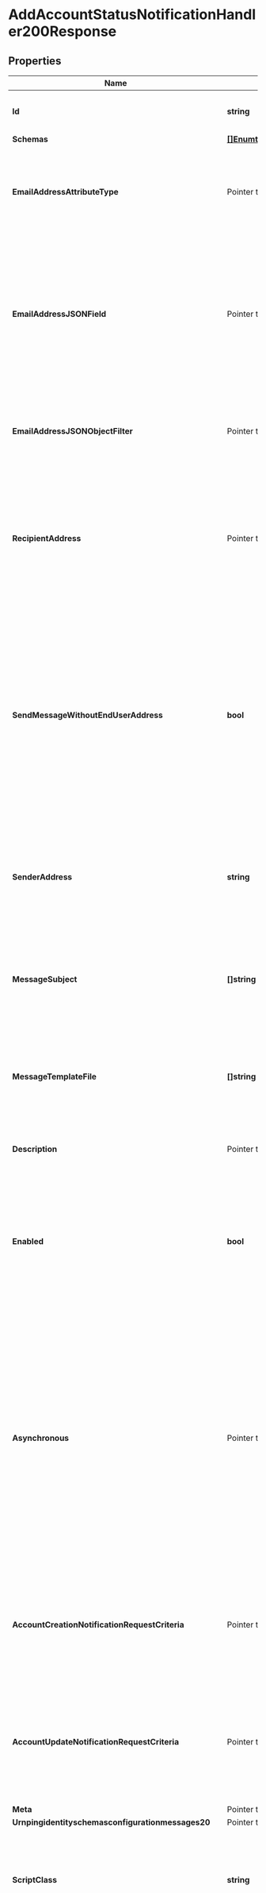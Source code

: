 # AddAccountStatusNotificationHandler200Response

## Properties

Name | Type | Description | Notes
------------ | ------------- | ------------- | -------------
**Id** | **string** | Name of the Account Status Notification Handler | 
**Schemas** | [**[]EnumthirdPartyAccountStatusNotificationHandlerSchemaUrn**](EnumthirdPartyAccountStatusNotificationHandlerSchemaUrn.md) |  | 
**EmailAddressAttributeType** | Pointer to **[]string** | Specifies which attribute in the user&#39;s entries may be used to obtain the email address when notifying the end user. | [optional] 
**EmailAddressJSONField** | Pointer to **string** | The name of the JSON field whose value is the email address to which the message should be sent. The email address must be contained in a top-level field whose value is a single string. | [optional] 
**EmailAddressJSONObjectFilter** | Pointer to **string** | A JSON object filter that may be used to identify which email address value to use when sending the message. | [optional] 
**RecipientAddress** | Pointer to **[]string** | Specifies an email address to which notification messages are sent, either instead of or in addition to the end user for whom the notification has been generated. | [optional] 
**SendMessageWithoutEndUserAddress** | **bool** | Indicates whether an email notification message should be generated and sent to the set of notification recipients even if the user entry does not contain any values for any of the email address attributes (that is, in cases when it is not possible to notify the end user). | 
**SenderAddress** | **string** | Specifies the email address from which the message is sent. Note that this does not necessarily have to be a legitimate email address. | 
**MessageSubject** | **[]string** | Specifies the subject that should be used for email messages generated by this account status notification handler. | 
**MessageTemplateFile** | **[]string** | Specifies the path to the file containing the message template to generate the email notification messages. | 
**Description** | Pointer to **string** | A description for this Account Status Notification Handler | [optional] 
**Enabled** | **bool** | Indicates whether the Account Status Notification Handler is enabled. Only enabled handlers are invoked whenever a related event occurs in the server. | 
**Asynchronous** | Pointer to **bool** | Indicates whether the server should attempt to invoke this Account Status Notification Handler in a background thread so that any potentially-expensive processing (e.g., performing network communication to deliver a message) will not delay processing for the operation that triggered the notification. | [optional] 
**AccountCreationNotificationRequestCriteria** | Pointer to **string** | A request criteria object that identifies which add requests should result in account creation notifications for this handler. | [optional] 
**AccountUpdateNotificationRequestCriteria** | Pointer to **string** | A request criteria object that identifies which modify and modify DN requests should result in account update notifications for this handler. | [optional] 
**Meta** | Pointer to [**MetaMeta**](MetaMeta.md) |  | [optional] 
**Urnpingidentityschemasconfigurationmessages20** | Pointer to [**MetaUrnPingidentitySchemasConfigurationMessages20**](MetaUrnPingidentitySchemasConfigurationMessages20.md) |  | [optional] 
**ScriptClass** | **string** | The fully-qualified name of the Groovy class providing the logic for the Groovy Scripted Account Status Notification Handler. | 
**ScriptArgument** | Pointer to **[]string** | The set of arguments used to customize the behavior for the Scripted Account Status Notification Handler. Each configuration property should be given in the form &#39;name&#x3D;value&#39;. | [optional] 
**AccountStatusNotificationType** | [**[]EnumaccountStatusNotificationHandlerAccountStatusNotificationTypeProp**](EnumaccountStatusNotificationHandlerAccountStatusNotificationTypeProp.md) | Indicates which types of event can trigger an account status notification. | 
**AccountTemporarilyFailureLockedMessageTemplate** | Pointer to **string** | The path to a file containing the template to use to generate the email message to send in the event that an account becomes temporarily locked as a result of too many authentication failures. | [optional] 
**AccountPermanentlyFailureLockedMessageTemplate** | Pointer to **string** | The path to a file containing the template to use to generate the email message to send in the event that an account becomes permanently locked as a result of too many authentication failures. | [optional] 
**AccountIdleLockedMessageTemplate** | Pointer to **string** | The path to a file containing the template to use to generate the email message to send in the event that authentication attempt fails because it has been too long since the user last successfully authenticated. | [optional] 
**AccountResetLockedMessageTemplate** | Pointer to **string** | The path to a file containing the template to use to generate the email message to send in the event that authentication attempt fails because the user failed to choose a new password in a timely manner after an administrative reset. | [optional] 
**AccountUnlockedMessageTemplate** | Pointer to **string** | The path to a file containing the template to use to generate the email message to send in the event that a user&#39;s account has been unlocked (e.g., by an administrative password reset). | [optional] 
**AccountDisabledMessageTemplate** | Pointer to **string** | The path to a file containing the template to use to generate the email message to send in the event that a user&#39;s account is disabled by an administrator. | [optional] 
**AccountEnabledMessageTemplate** | Pointer to **string** | The path to a file containing the template to use to generate the email message to send in the event that a user&#39;s account is enabled by an administrator. | [optional] 
**AccountNotYetActiveMessageTemplate** | Pointer to **string** | The path to a file containing the template to use to generate the email message to send in the event that an authentication attempt fails because the account has an activation time that is in the future. | [optional] 
**AccountExpiredMessageTemplate** | Pointer to **string** | The path to a file containing the template to use to generate the email message to send in the event that an authentication attempt fails because the account has an expiration time that is in the past. | [optional] 
**PasswordExpiredMessageTemplate** | Pointer to **string** | The path to a file containing the template to use to generate the email message to send in the event that an authentication attempt fails because the account has an expired password. | [optional] 
**PasswordExpiringMessageTemplate** | Pointer to **string** | The path to a file containing the template to use to generate the email message to send in the event that an authentication attempt succeeds, but the user&#39;s password is about to expire. This notification will only be generated the first time the user authenticates within the window of time that the server should warn about an upcoming password expiration. | [optional] 
**PasswordResetMessageTemplate** | Pointer to **string** | The path to a file containing the template to use to generate the email message to send in the event that a user&#39;s password has been reset by an administrator. | [optional] 
**PasswordChangedMessageTemplate** | Pointer to **string** | The path to a file containing the template to use to generate the email message to send in the event that a user changes their own password. | [optional] 
**AccountCreatedMessageTemplate** | Pointer to **string** | The path to a file containing the template to use to generate the email message to send in the event that a new account is created in an add request that matches the criteria provided in the account-creation-notification-request-criteria property. | [optional] 
**AccountUpdatedMessageTemplate** | Pointer to **string** | The path to a file containing the template to use to generate the email message to send in the event that an existing account is updated with a modify or modify DN operation that matches the criteria provided in the account-update-notification-request-criteria property. | [optional] 
**BindPasswordFailedValidationMessageTemplate** | Pointer to **string** | The path to a file containing the template to use to generate the email message to send in the event that a user authenticated with a password that failed to satisfy the criteria for one or more of the configured password validators. | [optional] 
**MustChangePasswordMessageTemplate** | Pointer to **string** | The path to a file containing the template to use to generate the email message to send in the event that a user successfully authenticates to the server but will be required to choose a new password before they will be allowed to perform any other operations. | [optional] 
**ExtensionClass** | **string** | The fully-qualified name of the Java class providing the logic for the Third Party Account Status Notification Handler. | 
**ExtensionArgument** | Pointer to **[]string** | The set of arguments used to customize the behavior for the Third Party Account Status Notification Handler. Each configuration property should be given in the form &#39;name&#x3D;value&#39;. | [optional] 

## Methods

### NewAddAccountStatusNotificationHandler200Response

`func NewAddAccountStatusNotificationHandler200Response(id string, schemas []EnumthirdPartyAccountStatusNotificationHandlerSchemaUrn, sendMessageWithoutEndUserAddress bool, senderAddress string, messageSubject []string, messageTemplateFile []string, enabled bool, scriptClass string, accountStatusNotificationType []EnumaccountStatusNotificationHandlerAccountStatusNotificationTypeProp, extensionClass string, ) *AddAccountStatusNotificationHandler200Response`

NewAddAccountStatusNotificationHandler200Response instantiates a new AddAccountStatusNotificationHandler200Response object
This constructor will assign default values to properties that have it defined,
and makes sure properties required by API are set, but the set of arguments
will change when the set of required properties is changed

### NewAddAccountStatusNotificationHandler200ResponseWithDefaults

`func NewAddAccountStatusNotificationHandler200ResponseWithDefaults() *AddAccountStatusNotificationHandler200Response`

NewAddAccountStatusNotificationHandler200ResponseWithDefaults instantiates a new AddAccountStatusNotificationHandler200Response object
This constructor will only assign default values to properties that have it defined,
but it doesn't guarantee that properties required by API are set

### GetId

`func (o *AddAccountStatusNotificationHandler200Response) GetId() string`

GetId returns the Id field if non-nil, zero value otherwise.

### GetIdOk

`func (o *AddAccountStatusNotificationHandler200Response) GetIdOk() (*string, bool)`

GetIdOk returns a tuple with the Id field if it's non-nil, zero value otherwise
and a boolean to check if the value has been set.

### SetId

`func (o *AddAccountStatusNotificationHandler200Response) SetId(v string)`

SetId sets Id field to given value.


### GetSchemas

`func (o *AddAccountStatusNotificationHandler200Response) GetSchemas() []EnumthirdPartyAccountStatusNotificationHandlerSchemaUrn`

GetSchemas returns the Schemas field if non-nil, zero value otherwise.

### GetSchemasOk

`func (o *AddAccountStatusNotificationHandler200Response) GetSchemasOk() (*[]EnumthirdPartyAccountStatusNotificationHandlerSchemaUrn, bool)`

GetSchemasOk returns a tuple with the Schemas field if it's non-nil, zero value otherwise
and a boolean to check if the value has been set.

### SetSchemas

`func (o *AddAccountStatusNotificationHandler200Response) SetSchemas(v []EnumthirdPartyAccountStatusNotificationHandlerSchemaUrn)`

SetSchemas sets Schemas field to given value.


### GetEmailAddressAttributeType

`func (o *AddAccountStatusNotificationHandler200Response) GetEmailAddressAttributeType() []string`

GetEmailAddressAttributeType returns the EmailAddressAttributeType field if non-nil, zero value otherwise.

### GetEmailAddressAttributeTypeOk

`func (o *AddAccountStatusNotificationHandler200Response) GetEmailAddressAttributeTypeOk() (*[]string, bool)`

GetEmailAddressAttributeTypeOk returns a tuple with the EmailAddressAttributeType field if it's non-nil, zero value otherwise
and a boolean to check if the value has been set.

### SetEmailAddressAttributeType

`func (o *AddAccountStatusNotificationHandler200Response) SetEmailAddressAttributeType(v []string)`

SetEmailAddressAttributeType sets EmailAddressAttributeType field to given value.

### HasEmailAddressAttributeType

`func (o *AddAccountStatusNotificationHandler200Response) HasEmailAddressAttributeType() bool`

HasEmailAddressAttributeType returns a boolean if a field has been set.

### GetEmailAddressJSONField

`func (o *AddAccountStatusNotificationHandler200Response) GetEmailAddressJSONField() string`

GetEmailAddressJSONField returns the EmailAddressJSONField field if non-nil, zero value otherwise.

### GetEmailAddressJSONFieldOk

`func (o *AddAccountStatusNotificationHandler200Response) GetEmailAddressJSONFieldOk() (*string, bool)`

GetEmailAddressJSONFieldOk returns a tuple with the EmailAddressJSONField field if it's non-nil, zero value otherwise
and a boolean to check if the value has been set.

### SetEmailAddressJSONField

`func (o *AddAccountStatusNotificationHandler200Response) SetEmailAddressJSONField(v string)`

SetEmailAddressJSONField sets EmailAddressJSONField field to given value.

### HasEmailAddressJSONField

`func (o *AddAccountStatusNotificationHandler200Response) HasEmailAddressJSONField() bool`

HasEmailAddressJSONField returns a boolean if a field has been set.

### GetEmailAddressJSONObjectFilter

`func (o *AddAccountStatusNotificationHandler200Response) GetEmailAddressJSONObjectFilter() string`

GetEmailAddressJSONObjectFilter returns the EmailAddressJSONObjectFilter field if non-nil, zero value otherwise.

### GetEmailAddressJSONObjectFilterOk

`func (o *AddAccountStatusNotificationHandler200Response) GetEmailAddressJSONObjectFilterOk() (*string, bool)`

GetEmailAddressJSONObjectFilterOk returns a tuple with the EmailAddressJSONObjectFilter field if it's non-nil, zero value otherwise
and a boolean to check if the value has been set.

### SetEmailAddressJSONObjectFilter

`func (o *AddAccountStatusNotificationHandler200Response) SetEmailAddressJSONObjectFilter(v string)`

SetEmailAddressJSONObjectFilter sets EmailAddressJSONObjectFilter field to given value.

### HasEmailAddressJSONObjectFilter

`func (o *AddAccountStatusNotificationHandler200Response) HasEmailAddressJSONObjectFilter() bool`

HasEmailAddressJSONObjectFilter returns a boolean if a field has been set.

### GetRecipientAddress

`func (o *AddAccountStatusNotificationHandler200Response) GetRecipientAddress() []string`

GetRecipientAddress returns the RecipientAddress field if non-nil, zero value otherwise.

### GetRecipientAddressOk

`func (o *AddAccountStatusNotificationHandler200Response) GetRecipientAddressOk() (*[]string, bool)`

GetRecipientAddressOk returns a tuple with the RecipientAddress field if it's non-nil, zero value otherwise
and a boolean to check if the value has been set.

### SetRecipientAddress

`func (o *AddAccountStatusNotificationHandler200Response) SetRecipientAddress(v []string)`

SetRecipientAddress sets RecipientAddress field to given value.

### HasRecipientAddress

`func (o *AddAccountStatusNotificationHandler200Response) HasRecipientAddress() bool`

HasRecipientAddress returns a boolean if a field has been set.

### GetSendMessageWithoutEndUserAddress

`func (o *AddAccountStatusNotificationHandler200Response) GetSendMessageWithoutEndUserAddress() bool`

GetSendMessageWithoutEndUserAddress returns the SendMessageWithoutEndUserAddress field if non-nil, zero value otherwise.

### GetSendMessageWithoutEndUserAddressOk

`func (o *AddAccountStatusNotificationHandler200Response) GetSendMessageWithoutEndUserAddressOk() (*bool, bool)`

GetSendMessageWithoutEndUserAddressOk returns a tuple with the SendMessageWithoutEndUserAddress field if it's non-nil, zero value otherwise
and a boolean to check if the value has been set.

### SetSendMessageWithoutEndUserAddress

`func (o *AddAccountStatusNotificationHandler200Response) SetSendMessageWithoutEndUserAddress(v bool)`

SetSendMessageWithoutEndUserAddress sets SendMessageWithoutEndUserAddress field to given value.


### GetSenderAddress

`func (o *AddAccountStatusNotificationHandler200Response) GetSenderAddress() string`

GetSenderAddress returns the SenderAddress field if non-nil, zero value otherwise.

### GetSenderAddressOk

`func (o *AddAccountStatusNotificationHandler200Response) GetSenderAddressOk() (*string, bool)`

GetSenderAddressOk returns a tuple with the SenderAddress field if it's non-nil, zero value otherwise
and a boolean to check if the value has been set.

### SetSenderAddress

`func (o *AddAccountStatusNotificationHandler200Response) SetSenderAddress(v string)`

SetSenderAddress sets SenderAddress field to given value.


### GetMessageSubject

`func (o *AddAccountStatusNotificationHandler200Response) GetMessageSubject() []string`

GetMessageSubject returns the MessageSubject field if non-nil, zero value otherwise.

### GetMessageSubjectOk

`func (o *AddAccountStatusNotificationHandler200Response) GetMessageSubjectOk() (*[]string, bool)`

GetMessageSubjectOk returns a tuple with the MessageSubject field if it's non-nil, zero value otherwise
and a boolean to check if the value has been set.

### SetMessageSubject

`func (o *AddAccountStatusNotificationHandler200Response) SetMessageSubject(v []string)`

SetMessageSubject sets MessageSubject field to given value.


### GetMessageTemplateFile

`func (o *AddAccountStatusNotificationHandler200Response) GetMessageTemplateFile() []string`

GetMessageTemplateFile returns the MessageTemplateFile field if non-nil, zero value otherwise.

### GetMessageTemplateFileOk

`func (o *AddAccountStatusNotificationHandler200Response) GetMessageTemplateFileOk() (*[]string, bool)`

GetMessageTemplateFileOk returns a tuple with the MessageTemplateFile field if it's non-nil, zero value otherwise
and a boolean to check if the value has been set.

### SetMessageTemplateFile

`func (o *AddAccountStatusNotificationHandler200Response) SetMessageTemplateFile(v []string)`

SetMessageTemplateFile sets MessageTemplateFile field to given value.


### GetDescription

`func (o *AddAccountStatusNotificationHandler200Response) GetDescription() string`

GetDescription returns the Description field if non-nil, zero value otherwise.

### GetDescriptionOk

`func (o *AddAccountStatusNotificationHandler200Response) GetDescriptionOk() (*string, bool)`

GetDescriptionOk returns a tuple with the Description field if it's non-nil, zero value otherwise
and a boolean to check if the value has been set.

### SetDescription

`func (o *AddAccountStatusNotificationHandler200Response) SetDescription(v string)`

SetDescription sets Description field to given value.

### HasDescription

`func (o *AddAccountStatusNotificationHandler200Response) HasDescription() bool`

HasDescription returns a boolean if a field has been set.

### GetEnabled

`func (o *AddAccountStatusNotificationHandler200Response) GetEnabled() bool`

GetEnabled returns the Enabled field if non-nil, zero value otherwise.

### GetEnabledOk

`func (o *AddAccountStatusNotificationHandler200Response) GetEnabledOk() (*bool, bool)`

GetEnabledOk returns a tuple with the Enabled field if it's non-nil, zero value otherwise
and a boolean to check if the value has been set.

### SetEnabled

`func (o *AddAccountStatusNotificationHandler200Response) SetEnabled(v bool)`

SetEnabled sets Enabled field to given value.


### GetAsynchronous

`func (o *AddAccountStatusNotificationHandler200Response) GetAsynchronous() bool`

GetAsynchronous returns the Asynchronous field if non-nil, zero value otherwise.

### GetAsynchronousOk

`func (o *AddAccountStatusNotificationHandler200Response) GetAsynchronousOk() (*bool, bool)`

GetAsynchronousOk returns a tuple with the Asynchronous field if it's non-nil, zero value otherwise
and a boolean to check if the value has been set.

### SetAsynchronous

`func (o *AddAccountStatusNotificationHandler200Response) SetAsynchronous(v bool)`

SetAsynchronous sets Asynchronous field to given value.

### HasAsynchronous

`func (o *AddAccountStatusNotificationHandler200Response) HasAsynchronous() bool`

HasAsynchronous returns a boolean if a field has been set.

### GetAccountCreationNotificationRequestCriteria

`func (o *AddAccountStatusNotificationHandler200Response) GetAccountCreationNotificationRequestCriteria() string`

GetAccountCreationNotificationRequestCriteria returns the AccountCreationNotificationRequestCriteria field if non-nil, zero value otherwise.

### GetAccountCreationNotificationRequestCriteriaOk

`func (o *AddAccountStatusNotificationHandler200Response) GetAccountCreationNotificationRequestCriteriaOk() (*string, bool)`

GetAccountCreationNotificationRequestCriteriaOk returns a tuple with the AccountCreationNotificationRequestCriteria field if it's non-nil, zero value otherwise
and a boolean to check if the value has been set.

### SetAccountCreationNotificationRequestCriteria

`func (o *AddAccountStatusNotificationHandler200Response) SetAccountCreationNotificationRequestCriteria(v string)`

SetAccountCreationNotificationRequestCriteria sets AccountCreationNotificationRequestCriteria field to given value.

### HasAccountCreationNotificationRequestCriteria

`func (o *AddAccountStatusNotificationHandler200Response) HasAccountCreationNotificationRequestCriteria() bool`

HasAccountCreationNotificationRequestCriteria returns a boolean if a field has been set.

### GetAccountUpdateNotificationRequestCriteria

`func (o *AddAccountStatusNotificationHandler200Response) GetAccountUpdateNotificationRequestCriteria() string`

GetAccountUpdateNotificationRequestCriteria returns the AccountUpdateNotificationRequestCriteria field if non-nil, zero value otherwise.

### GetAccountUpdateNotificationRequestCriteriaOk

`func (o *AddAccountStatusNotificationHandler200Response) GetAccountUpdateNotificationRequestCriteriaOk() (*string, bool)`

GetAccountUpdateNotificationRequestCriteriaOk returns a tuple with the AccountUpdateNotificationRequestCriteria field if it's non-nil, zero value otherwise
and a boolean to check if the value has been set.

### SetAccountUpdateNotificationRequestCriteria

`func (o *AddAccountStatusNotificationHandler200Response) SetAccountUpdateNotificationRequestCriteria(v string)`

SetAccountUpdateNotificationRequestCriteria sets AccountUpdateNotificationRequestCriteria field to given value.

### HasAccountUpdateNotificationRequestCriteria

`func (o *AddAccountStatusNotificationHandler200Response) HasAccountUpdateNotificationRequestCriteria() bool`

HasAccountUpdateNotificationRequestCriteria returns a boolean if a field has been set.

### GetMeta

`func (o *AddAccountStatusNotificationHandler200Response) GetMeta() MetaMeta`

GetMeta returns the Meta field if non-nil, zero value otherwise.

### GetMetaOk

`func (o *AddAccountStatusNotificationHandler200Response) GetMetaOk() (*MetaMeta, bool)`

GetMetaOk returns a tuple with the Meta field if it's non-nil, zero value otherwise
and a boolean to check if the value has been set.

### SetMeta

`func (o *AddAccountStatusNotificationHandler200Response) SetMeta(v MetaMeta)`

SetMeta sets Meta field to given value.

### HasMeta

`func (o *AddAccountStatusNotificationHandler200Response) HasMeta() bool`

HasMeta returns a boolean if a field has been set.

### GetUrnpingidentityschemasconfigurationmessages20

`func (o *AddAccountStatusNotificationHandler200Response) GetUrnpingidentityschemasconfigurationmessages20() MetaUrnPingidentitySchemasConfigurationMessages20`

GetUrnpingidentityschemasconfigurationmessages20 returns the Urnpingidentityschemasconfigurationmessages20 field if non-nil, zero value otherwise.

### GetUrnpingidentityschemasconfigurationmessages20Ok

`func (o *AddAccountStatusNotificationHandler200Response) GetUrnpingidentityschemasconfigurationmessages20Ok() (*MetaUrnPingidentitySchemasConfigurationMessages20, bool)`

GetUrnpingidentityschemasconfigurationmessages20Ok returns a tuple with the Urnpingidentityschemasconfigurationmessages20 field if it's non-nil, zero value otherwise
and a boolean to check if the value has been set.

### SetUrnpingidentityschemasconfigurationmessages20

`func (o *AddAccountStatusNotificationHandler200Response) SetUrnpingidentityschemasconfigurationmessages20(v MetaUrnPingidentitySchemasConfigurationMessages20)`

SetUrnpingidentityschemasconfigurationmessages20 sets Urnpingidentityschemasconfigurationmessages20 field to given value.

### HasUrnpingidentityschemasconfigurationmessages20

`func (o *AddAccountStatusNotificationHandler200Response) HasUrnpingidentityschemasconfigurationmessages20() bool`

HasUrnpingidentityschemasconfigurationmessages20 returns a boolean if a field has been set.

### GetScriptClass

`func (o *AddAccountStatusNotificationHandler200Response) GetScriptClass() string`

GetScriptClass returns the ScriptClass field if non-nil, zero value otherwise.

### GetScriptClassOk

`func (o *AddAccountStatusNotificationHandler200Response) GetScriptClassOk() (*string, bool)`

GetScriptClassOk returns a tuple with the ScriptClass field if it's non-nil, zero value otherwise
and a boolean to check if the value has been set.

### SetScriptClass

`func (o *AddAccountStatusNotificationHandler200Response) SetScriptClass(v string)`

SetScriptClass sets ScriptClass field to given value.


### GetScriptArgument

`func (o *AddAccountStatusNotificationHandler200Response) GetScriptArgument() []string`

GetScriptArgument returns the ScriptArgument field if non-nil, zero value otherwise.

### GetScriptArgumentOk

`func (o *AddAccountStatusNotificationHandler200Response) GetScriptArgumentOk() (*[]string, bool)`

GetScriptArgumentOk returns a tuple with the ScriptArgument field if it's non-nil, zero value otherwise
and a boolean to check if the value has been set.

### SetScriptArgument

`func (o *AddAccountStatusNotificationHandler200Response) SetScriptArgument(v []string)`

SetScriptArgument sets ScriptArgument field to given value.

### HasScriptArgument

`func (o *AddAccountStatusNotificationHandler200Response) HasScriptArgument() bool`

HasScriptArgument returns a boolean if a field has been set.

### GetAccountStatusNotificationType

`func (o *AddAccountStatusNotificationHandler200Response) GetAccountStatusNotificationType() []EnumaccountStatusNotificationHandlerAccountStatusNotificationTypeProp`

GetAccountStatusNotificationType returns the AccountStatusNotificationType field if non-nil, zero value otherwise.

### GetAccountStatusNotificationTypeOk

`func (o *AddAccountStatusNotificationHandler200Response) GetAccountStatusNotificationTypeOk() (*[]EnumaccountStatusNotificationHandlerAccountStatusNotificationTypeProp, bool)`

GetAccountStatusNotificationTypeOk returns a tuple with the AccountStatusNotificationType field if it's non-nil, zero value otherwise
and a boolean to check if the value has been set.

### SetAccountStatusNotificationType

`func (o *AddAccountStatusNotificationHandler200Response) SetAccountStatusNotificationType(v []EnumaccountStatusNotificationHandlerAccountStatusNotificationTypeProp)`

SetAccountStatusNotificationType sets AccountStatusNotificationType field to given value.


### GetAccountTemporarilyFailureLockedMessageTemplate

`func (o *AddAccountStatusNotificationHandler200Response) GetAccountTemporarilyFailureLockedMessageTemplate() string`

GetAccountTemporarilyFailureLockedMessageTemplate returns the AccountTemporarilyFailureLockedMessageTemplate field if non-nil, zero value otherwise.

### GetAccountTemporarilyFailureLockedMessageTemplateOk

`func (o *AddAccountStatusNotificationHandler200Response) GetAccountTemporarilyFailureLockedMessageTemplateOk() (*string, bool)`

GetAccountTemporarilyFailureLockedMessageTemplateOk returns a tuple with the AccountTemporarilyFailureLockedMessageTemplate field if it's non-nil, zero value otherwise
and a boolean to check if the value has been set.

### SetAccountTemporarilyFailureLockedMessageTemplate

`func (o *AddAccountStatusNotificationHandler200Response) SetAccountTemporarilyFailureLockedMessageTemplate(v string)`

SetAccountTemporarilyFailureLockedMessageTemplate sets AccountTemporarilyFailureLockedMessageTemplate field to given value.

### HasAccountTemporarilyFailureLockedMessageTemplate

`func (o *AddAccountStatusNotificationHandler200Response) HasAccountTemporarilyFailureLockedMessageTemplate() bool`

HasAccountTemporarilyFailureLockedMessageTemplate returns a boolean if a field has been set.

### GetAccountPermanentlyFailureLockedMessageTemplate

`func (o *AddAccountStatusNotificationHandler200Response) GetAccountPermanentlyFailureLockedMessageTemplate() string`

GetAccountPermanentlyFailureLockedMessageTemplate returns the AccountPermanentlyFailureLockedMessageTemplate field if non-nil, zero value otherwise.

### GetAccountPermanentlyFailureLockedMessageTemplateOk

`func (o *AddAccountStatusNotificationHandler200Response) GetAccountPermanentlyFailureLockedMessageTemplateOk() (*string, bool)`

GetAccountPermanentlyFailureLockedMessageTemplateOk returns a tuple with the AccountPermanentlyFailureLockedMessageTemplate field if it's non-nil, zero value otherwise
and a boolean to check if the value has been set.

### SetAccountPermanentlyFailureLockedMessageTemplate

`func (o *AddAccountStatusNotificationHandler200Response) SetAccountPermanentlyFailureLockedMessageTemplate(v string)`

SetAccountPermanentlyFailureLockedMessageTemplate sets AccountPermanentlyFailureLockedMessageTemplate field to given value.

### HasAccountPermanentlyFailureLockedMessageTemplate

`func (o *AddAccountStatusNotificationHandler200Response) HasAccountPermanentlyFailureLockedMessageTemplate() bool`

HasAccountPermanentlyFailureLockedMessageTemplate returns a boolean if a field has been set.

### GetAccountIdleLockedMessageTemplate

`func (o *AddAccountStatusNotificationHandler200Response) GetAccountIdleLockedMessageTemplate() string`

GetAccountIdleLockedMessageTemplate returns the AccountIdleLockedMessageTemplate field if non-nil, zero value otherwise.

### GetAccountIdleLockedMessageTemplateOk

`func (o *AddAccountStatusNotificationHandler200Response) GetAccountIdleLockedMessageTemplateOk() (*string, bool)`

GetAccountIdleLockedMessageTemplateOk returns a tuple with the AccountIdleLockedMessageTemplate field if it's non-nil, zero value otherwise
and a boolean to check if the value has been set.

### SetAccountIdleLockedMessageTemplate

`func (o *AddAccountStatusNotificationHandler200Response) SetAccountIdleLockedMessageTemplate(v string)`

SetAccountIdleLockedMessageTemplate sets AccountIdleLockedMessageTemplate field to given value.

### HasAccountIdleLockedMessageTemplate

`func (o *AddAccountStatusNotificationHandler200Response) HasAccountIdleLockedMessageTemplate() bool`

HasAccountIdleLockedMessageTemplate returns a boolean if a field has been set.

### GetAccountResetLockedMessageTemplate

`func (o *AddAccountStatusNotificationHandler200Response) GetAccountResetLockedMessageTemplate() string`

GetAccountResetLockedMessageTemplate returns the AccountResetLockedMessageTemplate field if non-nil, zero value otherwise.

### GetAccountResetLockedMessageTemplateOk

`func (o *AddAccountStatusNotificationHandler200Response) GetAccountResetLockedMessageTemplateOk() (*string, bool)`

GetAccountResetLockedMessageTemplateOk returns a tuple with the AccountResetLockedMessageTemplate field if it's non-nil, zero value otherwise
and a boolean to check if the value has been set.

### SetAccountResetLockedMessageTemplate

`func (o *AddAccountStatusNotificationHandler200Response) SetAccountResetLockedMessageTemplate(v string)`

SetAccountResetLockedMessageTemplate sets AccountResetLockedMessageTemplate field to given value.

### HasAccountResetLockedMessageTemplate

`func (o *AddAccountStatusNotificationHandler200Response) HasAccountResetLockedMessageTemplate() bool`

HasAccountResetLockedMessageTemplate returns a boolean if a field has been set.

### GetAccountUnlockedMessageTemplate

`func (o *AddAccountStatusNotificationHandler200Response) GetAccountUnlockedMessageTemplate() string`

GetAccountUnlockedMessageTemplate returns the AccountUnlockedMessageTemplate field if non-nil, zero value otherwise.

### GetAccountUnlockedMessageTemplateOk

`func (o *AddAccountStatusNotificationHandler200Response) GetAccountUnlockedMessageTemplateOk() (*string, bool)`

GetAccountUnlockedMessageTemplateOk returns a tuple with the AccountUnlockedMessageTemplate field if it's non-nil, zero value otherwise
and a boolean to check if the value has been set.

### SetAccountUnlockedMessageTemplate

`func (o *AddAccountStatusNotificationHandler200Response) SetAccountUnlockedMessageTemplate(v string)`

SetAccountUnlockedMessageTemplate sets AccountUnlockedMessageTemplate field to given value.

### HasAccountUnlockedMessageTemplate

`func (o *AddAccountStatusNotificationHandler200Response) HasAccountUnlockedMessageTemplate() bool`

HasAccountUnlockedMessageTemplate returns a boolean if a field has been set.

### GetAccountDisabledMessageTemplate

`func (o *AddAccountStatusNotificationHandler200Response) GetAccountDisabledMessageTemplate() string`

GetAccountDisabledMessageTemplate returns the AccountDisabledMessageTemplate field if non-nil, zero value otherwise.

### GetAccountDisabledMessageTemplateOk

`func (o *AddAccountStatusNotificationHandler200Response) GetAccountDisabledMessageTemplateOk() (*string, bool)`

GetAccountDisabledMessageTemplateOk returns a tuple with the AccountDisabledMessageTemplate field if it's non-nil, zero value otherwise
and a boolean to check if the value has been set.

### SetAccountDisabledMessageTemplate

`func (o *AddAccountStatusNotificationHandler200Response) SetAccountDisabledMessageTemplate(v string)`

SetAccountDisabledMessageTemplate sets AccountDisabledMessageTemplate field to given value.

### HasAccountDisabledMessageTemplate

`func (o *AddAccountStatusNotificationHandler200Response) HasAccountDisabledMessageTemplate() bool`

HasAccountDisabledMessageTemplate returns a boolean if a field has been set.

### GetAccountEnabledMessageTemplate

`func (o *AddAccountStatusNotificationHandler200Response) GetAccountEnabledMessageTemplate() string`

GetAccountEnabledMessageTemplate returns the AccountEnabledMessageTemplate field if non-nil, zero value otherwise.

### GetAccountEnabledMessageTemplateOk

`func (o *AddAccountStatusNotificationHandler200Response) GetAccountEnabledMessageTemplateOk() (*string, bool)`

GetAccountEnabledMessageTemplateOk returns a tuple with the AccountEnabledMessageTemplate field if it's non-nil, zero value otherwise
and a boolean to check if the value has been set.

### SetAccountEnabledMessageTemplate

`func (o *AddAccountStatusNotificationHandler200Response) SetAccountEnabledMessageTemplate(v string)`

SetAccountEnabledMessageTemplate sets AccountEnabledMessageTemplate field to given value.

### HasAccountEnabledMessageTemplate

`func (o *AddAccountStatusNotificationHandler200Response) HasAccountEnabledMessageTemplate() bool`

HasAccountEnabledMessageTemplate returns a boolean if a field has been set.

### GetAccountNotYetActiveMessageTemplate

`func (o *AddAccountStatusNotificationHandler200Response) GetAccountNotYetActiveMessageTemplate() string`

GetAccountNotYetActiveMessageTemplate returns the AccountNotYetActiveMessageTemplate field if non-nil, zero value otherwise.

### GetAccountNotYetActiveMessageTemplateOk

`func (o *AddAccountStatusNotificationHandler200Response) GetAccountNotYetActiveMessageTemplateOk() (*string, bool)`

GetAccountNotYetActiveMessageTemplateOk returns a tuple with the AccountNotYetActiveMessageTemplate field if it's non-nil, zero value otherwise
and a boolean to check if the value has been set.

### SetAccountNotYetActiveMessageTemplate

`func (o *AddAccountStatusNotificationHandler200Response) SetAccountNotYetActiveMessageTemplate(v string)`

SetAccountNotYetActiveMessageTemplate sets AccountNotYetActiveMessageTemplate field to given value.

### HasAccountNotYetActiveMessageTemplate

`func (o *AddAccountStatusNotificationHandler200Response) HasAccountNotYetActiveMessageTemplate() bool`

HasAccountNotYetActiveMessageTemplate returns a boolean if a field has been set.

### GetAccountExpiredMessageTemplate

`func (o *AddAccountStatusNotificationHandler200Response) GetAccountExpiredMessageTemplate() string`

GetAccountExpiredMessageTemplate returns the AccountExpiredMessageTemplate field if non-nil, zero value otherwise.

### GetAccountExpiredMessageTemplateOk

`func (o *AddAccountStatusNotificationHandler200Response) GetAccountExpiredMessageTemplateOk() (*string, bool)`

GetAccountExpiredMessageTemplateOk returns a tuple with the AccountExpiredMessageTemplate field if it's non-nil, zero value otherwise
and a boolean to check if the value has been set.

### SetAccountExpiredMessageTemplate

`func (o *AddAccountStatusNotificationHandler200Response) SetAccountExpiredMessageTemplate(v string)`

SetAccountExpiredMessageTemplate sets AccountExpiredMessageTemplate field to given value.

### HasAccountExpiredMessageTemplate

`func (o *AddAccountStatusNotificationHandler200Response) HasAccountExpiredMessageTemplate() bool`

HasAccountExpiredMessageTemplate returns a boolean if a field has been set.

### GetPasswordExpiredMessageTemplate

`func (o *AddAccountStatusNotificationHandler200Response) GetPasswordExpiredMessageTemplate() string`

GetPasswordExpiredMessageTemplate returns the PasswordExpiredMessageTemplate field if non-nil, zero value otherwise.

### GetPasswordExpiredMessageTemplateOk

`func (o *AddAccountStatusNotificationHandler200Response) GetPasswordExpiredMessageTemplateOk() (*string, bool)`

GetPasswordExpiredMessageTemplateOk returns a tuple with the PasswordExpiredMessageTemplate field if it's non-nil, zero value otherwise
and a boolean to check if the value has been set.

### SetPasswordExpiredMessageTemplate

`func (o *AddAccountStatusNotificationHandler200Response) SetPasswordExpiredMessageTemplate(v string)`

SetPasswordExpiredMessageTemplate sets PasswordExpiredMessageTemplate field to given value.

### HasPasswordExpiredMessageTemplate

`func (o *AddAccountStatusNotificationHandler200Response) HasPasswordExpiredMessageTemplate() bool`

HasPasswordExpiredMessageTemplate returns a boolean if a field has been set.

### GetPasswordExpiringMessageTemplate

`func (o *AddAccountStatusNotificationHandler200Response) GetPasswordExpiringMessageTemplate() string`

GetPasswordExpiringMessageTemplate returns the PasswordExpiringMessageTemplate field if non-nil, zero value otherwise.

### GetPasswordExpiringMessageTemplateOk

`func (o *AddAccountStatusNotificationHandler200Response) GetPasswordExpiringMessageTemplateOk() (*string, bool)`

GetPasswordExpiringMessageTemplateOk returns a tuple with the PasswordExpiringMessageTemplate field if it's non-nil, zero value otherwise
and a boolean to check if the value has been set.

### SetPasswordExpiringMessageTemplate

`func (o *AddAccountStatusNotificationHandler200Response) SetPasswordExpiringMessageTemplate(v string)`

SetPasswordExpiringMessageTemplate sets PasswordExpiringMessageTemplate field to given value.

### HasPasswordExpiringMessageTemplate

`func (o *AddAccountStatusNotificationHandler200Response) HasPasswordExpiringMessageTemplate() bool`

HasPasswordExpiringMessageTemplate returns a boolean if a field has been set.

### GetPasswordResetMessageTemplate

`func (o *AddAccountStatusNotificationHandler200Response) GetPasswordResetMessageTemplate() string`

GetPasswordResetMessageTemplate returns the PasswordResetMessageTemplate field if non-nil, zero value otherwise.

### GetPasswordResetMessageTemplateOk

`func (o *AddAccountStatusNotificationHandler200Response) GetPasswordResetMessageTemplateOk() (*string, bool)`

GetPasswordResetMessageTemplateOk returns a tuple with the PasswordResetMessageTemplate field if it's non-nil, zero value otherwise
and a boolean to check if the value has been set.

### SetPasswordResetMessageTemplate

`func (o *AddAccountStatusNotificationHandler200Response) SetPasswordResetMessageTemplate(v string)`

SetPasswordResetMessageTemplate sets PasswordResetMessageTemplate field to given value.

### HasPasswordResetMessageTemplate

`func (o *AddAccountStatusNotificationHandler200Response) HasPasswordResetMessageTemplate() bool`

HasPasswordResetMessageTemplate returns a boolean if a field has been set.

### GetPasswordChangedMessageTemplate

`func (o *AddAccountStatusNotificationHandler200Response) GetPasswordChangedMessageTemplate() string`

GetPasswordChangedMessageTemplate returns the PasswordChangedMessageTemplate field if non-nil, zero value otherwise.

### GetPasswordChangedMessageTemplateOk

`func (o *AddAccountStatusNotificationHandler200Response) GetPasswordChangedMessageTemplateOk() (*string, bool)`

GetPasswordChangedMessageTemplateOk returns a tuple with the PasswordChangedMessageTemplate field if it's non-nil, zero value otherwise
and a boolean to check if the value has been set.

### SetPasswordChangedMessageTemplate

`func (o *AddAccountStatusNotificationHandler200Response) SetPasswordChangedMessageTemplate(v string)`

SetPasswordChangedMessageTemplate sets PasswordChangedMessageTemplate field to given value.

### HasPasswordChangedMessageTemplate

`func (o *AddAccountStatusNotificationHandler200Response) HasPasswordChangedMessageTemplate() bool`

HasPasswordChangedMessageTemplate returns a boolean if a field has been set.

### GetAccountCreatedMessageTemplate

`func (o *AddAccountStatusNotificationHandler200Response) GetAccountCreatedMessageTemplate() string`

GetAccountCreatedMessageTemplate returns the AccountCreatedMessageTemplate field if non-nil, zero value otherwise.

### GetAccountCreatedMessageTemplateOk

`func (o *AddAccountStatusNotificationHandler200Response) GetAccountCreatedMessageTemplateOk() (*string, bool)`

GetAccountCreatedMessageTemplateOk returns a tuple with the AccountCreatedMessageTemplate field if it's non-nil, zero value otherwise
and a boolean to check if the value has been set.

### SetAccountCreatedMessageTemplate

`func (o *AddAccountStatusNotificationHandler200Response) SetAccountCreatedMessageTemplate(v string)`

SetAccountCreatedMessageTemplate sets AccountCreatedMessageTemplate field to given value.

### HasAccountCreatedMessageTemplate

`func (o *AddAccountStatusNotificationHandler200Response) HasAccountCreatedMessageTemplate() bool`

HasAccountCreatedMessageTemplate returns a boolean if a field has been set.

### GetAccountUpdatedMessageTemplate

`func (o *AddAccountStatusNotificationHandler200Response) GetAccountUpdatedMessageTemplate() string`

GetAccountUpdatedMessageTemplate returns the AccountUpdatedMessageTemplate field if non-nil, zero value otherwise.

### GetAccountUpdatedMessageTemplateOk

`func (o *AddAccountStatusNotificationHandler200Response) GetAccountUpdatedMessageTemplateOk() (*string, bool)`

GetAccountUpdatedMessageTemplateOk returns a tuple with the AccountUpdatedMessageTemplate field if it's non-nil, zero value otherwise
and a boolean to check if the value has been set.

### SetAccountUpdatedMessageTemplate

`func (o *AddAccountStatusNotificationHandler200Response) SetAccountUpdatedMessageTemplate(v string)`

SetAccountUpdatedMessageTemplate sets AccountUpdatedMessageTemplate field to given value.

### HasAccountUpdatedMessageTemplate

`func (o *AddAccountStatusNotificationHandler200Response) HasAccountUpdatedMessageTemplate() bool`

HasAccountUpdatedMessageTemplate returns a boolean if a field has been set.

### GetBindPasswordFailedValidationMessageTemplate

`func (o *AddAccountStatusNotificationHandler200Response) GetBindPasswordFailedValidationMessageTemplate() string`

GetBindPasswordFailedValidationMessageTemplate returns the BindPasswordFailedValidationMessageTemplate field if non-nil, zero value otherwise.

### GetBindPasswordFailedValidationMessageTemplateOk

`func (o *AddAccountStatusNotificationHandler200Response) GetBindPasswordFailedValidationMessageTemplateOk() (*string, bool)`

GetBindPasswordFailedValidationMessageTemplateOk returns a tuple with the BindPasswordFailedValidationMessageTemplate field if it's non-nil, zero value otherwise
and a boolean to check if the value has been set.

### SetBindPasswordFailedValidationMessageTemplate

`func (o *AddAccountStatusNotificationHandler200Response) SetBindPasswordFailedValidationMessageTemplate(v string)`

SetBindPasswordFailedValidationMessageTemplate sets BindPasswordFailedValidationMessageTemplate field to given value.

### HasBindPasswordFailedValidationMessageTemplate

`func (o *AddAccountStatusNotificationHandler200Response) HasBindPasswordFailedValidationMessageTemplate() bool`

HasBindPasswordFailedValidationMessageTemplate returns a boolean if a field has been set.

### GetMustChangePasswordMessageTemplate

`func (o *AddAccountStatusNotificationHandler200Response) GetMustChangePasswordMessageTemplate() string`

GetMustChangePasswordMessageTemplate returns the MustChangePasswordMessageTemplate field if non-nil, zero value otherwise.

### GetMustChangePasswordMessageTemplateOk

`func (o *AddAccountStatusNotificationHandler200Response) GetMustChangePasswordMessageTemplateOk() (*string, bool)`

GetMustChangePasswordMessageTemplateOk returns a tuple with the MustChangePasswordMessageTemplate field if it's non-nil, zero value otherwise
and a boolean to check if the value has been set.

### SetMustChangePasswordMessageTemplate

`func (o *AddAccountStatusNotificationHandler200Response) SetMustChangePasswordMessageTemplate(v string)`

SetMustChangePasswordMessageTemplate sets MustChangePasswordMessageTemplate field to given value.

### HasMustChangePasswordMessageTemplate

`func (o *AddAccountStatusNotificationHandler200Response) HasMustChangePasswordMessageTemplate() bool`

HasMustChangePasswordMessageTemplate returns a boolean if a field has been set.

### GetExtensionClass

`func (o *AddAccountStatusNotificationHandler200Response) GetExtensionClass() string`

GetExtensionClass returns the ExtensionClass field if non-nil, zero value otherwise.

### GetExtensionClassOk

`func (o *AddAccountStatusNotificationHandler200Response) GetExtensionClassOk() (*string, bool)`

GetExtensionClassOk returns a tuple with the ExtensionClass field if it's non-nil, zero value otherwise
and a boolean to check if the value has been set.

### SetExtensionClass

`func (o *AddAccountStatusNotificationHandler200Response) SetExtensionClass(v string)`

SetExtensionClass sets ExtensionClass field to given value.


### GetExtensionArgument

`func (o *AddAccountStatusNotificationHandler200Response) GetExtensionArgument() []string`

GetExtensionArgument returns the ExtensionArgument field if non-nil, zero value otherwise.

### GetExtensionArgumentOk

`func (o *AddAccountStatusNotificationHandler200Response) GetExtensionArgumentOk() (*[]string, bool)`

GetExtensionArgumentOk returns a tuple with the ExtensionArgument field if it's non-nil, zero value otherwise
and a boolean to check if the value has been set.

### SetExtensionArgument

`func (o *AddAccountStatusNotificationHandler200Response) SetExtensionArgument(v []string)`

SetExtensionArgument sets ExtensionArgument field to given value.

### HasExtensionArgument

`func (o *AddAccountStatusNotificationHandler200Response) HasExtensionArgument() bool`

HasExtensionArgument returns a boolean if a field has been set.


[[Back to Model list]](../README.md#documentation-for-models) [[Back to API list]](../README.md#documentation-for-api-endpoints) [[Back to README]](../README.md)


